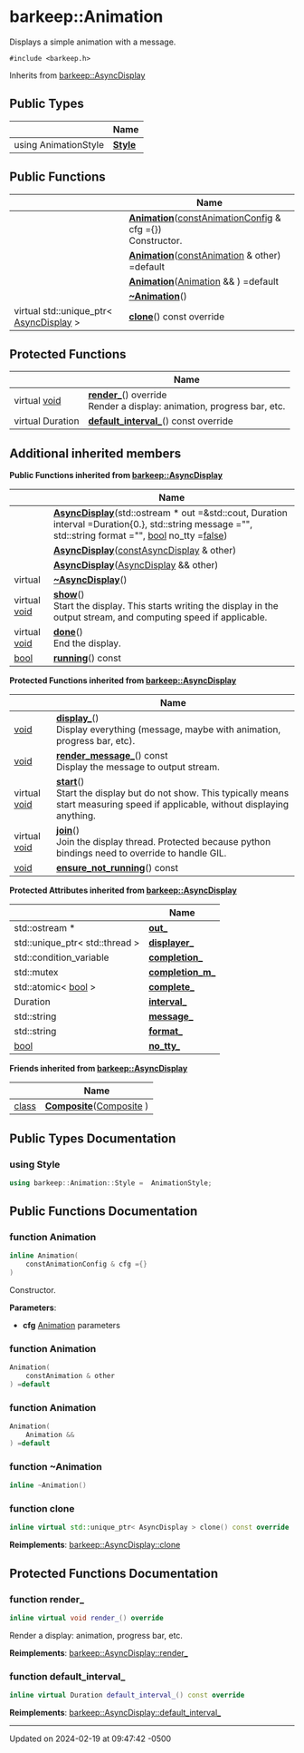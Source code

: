 # barkeep::Animation


Displays a simple animation with a message. 


`#include <barkeep.h>`

Inherits from [barkeep::AsyncDisplay](api/Classes/classbarkeep_1_1_async_display.md)

## Public Types

<span class="api-table">

|                | Name           |
| -------------- | -------------- |
| using AnimationStyle | **[Style](api/Classes/classbarkeep_1_1_animation.md#using-style)**  |


</span>

## Public Functions

<span class="api-table">

|                | Name           |
| -------------- | -------------- |
| | **[Animation](api/Classes/classbarkeep_1_1_animation.md#function-animation)**([const](api/Classes/classbarkeep_1_1_counter.md)[AnimationConfig](api/Classes/structbarkeep_1_1_animation_config.md) & cfg ={})<br>Constructor.  |
| | **[Animation](api/Classes/classbarkeep_1_1_animation.md#function-animation)**([const](api/Classes/classbarkeep_1_1_counter.md)[Animation](api/Classes/classbarkeep_1_1_animation.md) & other) =default |
| | **[Animation](api/Classes/classbarkeep_1_1_animation.md#function-animation)**([Animation](api/Classes/classbarkeep_1_1_animation.md) && ) =default |
| | **[~Animation](api/Classes/classbarkeep_1_1_animation.md#function-~animation)**() |
| virtual std::unique_ptr< [AsyncDisplay](api/Classes/classbarkeep_1_1_async_display.md) > | **[clone](api/Classes/classbarkeep_1_1_animation.md#function-clone)**() const override |


</span>

## Protected Functions

<span class="api-table">

|                | Name           |
| -------------- | -------------- |
| virtual [void](api/Classes/classbarkeep_1_1_counter.md) | **[render_](api/Classes/classbarkeep_1_1_animation.md#function-render_)**() override<br>Render a display: animation, progress bar, etc.  |
| virtual Duration | **[default_interval_](api/Classes/classbarkeep_1_1_animation.md#function-default_interval_)**() const override |


</span>

## Additional inherited members

</span>

**Public Functions inherited from [barkeep::AsyncDisplay](api/Classes/classbarkeep_1_1_async_display.md)**

<span class="api-table">

|                | Name           |
| -------------- | -------------- |
| | **[AsyncDisplay](api/Classes/classbarkeep_1_1_async_display.md#function-asyncdisplay)**(std::ostream * out =&std::cout, Duration interval =Duration{0.}, std::string message ="", std::string format ="", [bool](api/Classes/classbarkeep_1_1_counter.md) no_tty =[false](api/Classes/classbarkeep_1_1_counter.md)) |
| | **[AsyncDisplay](api/Classes/classbarkeep_1_1_async_display.md#function-asyncdisplay)**([const](api/Classes/classbarkeep_1_1_counter.md)[AsyncDisplay](api/Classes/classbarkeep_1_1_async_display.md) & other) |
| | **[AsyncDisplay](api/Classes/classbarkeep_1_1_async_display.md#function-asyncdisplay)**([AsyncDisplay](api/Classes/classbarkeep_1_1_async_display.md) && other) |
| virtual | **[~AsyncDisplay](api/Classes/classbarkeep_1_1_async_display.md#function-~asyncdisplay)**() |
| virtual [void](api/Classes/classbarkeep_1_1_counter.md) | **[show](api/Classes/classbarkeep_1_1_async_display.md#function-show)**()<br>Start the display. This starts writing the display in the output stream, and computing speed if applicable.  |
| virtual [void](api/Classes/classbarkeep_1_1_counter.md) | **[done](api/Classes/classbarkeep_1_1_async_display.md#function-done)**()<br>End the display.  |
| [bool](api/Classes/classbarkeep_1_1_counter.md) | **[running](api/Classes/classbarkeep_1_1_async_display.md#function-running)**() const |


</span>

**Protected Functions inherited from [barkeep::AsyncDisplay](api/Classes/classbarkeep_1_1_async_display.md)**

<span class="api-table">

|                | Name           |
| -------------- | -------------- |
| [void](api/Classes/classbarkeep_1_1_counter.md) | **[display_](api/Classes/classbarkeep_1_1_async_display.md#function-display_)**()<br>Display everything (message, maybe with animation, progress bar, etc).  |
| [void](api/Classes/classbarkeep_1_1_counter.md) | **[render_message_](api/Classes/classbarkeep_1_1_async_display.md#function-render_message_)**() const<br>Display the message to output stream.  |
| virtual [void](api/Classes/classbarkeep_1_1_counter.md) | **[start](api/Classes/classbarkeep_1_1_async_display.md#function-start)**()<br>Start the display but do not show. This typically means start measuring speed if applicable, without displaying anything.  |
| virtual [void](api/Classes/classbarkeep_1_1_counter.md) | **[join](api/Classes/classbarkeep_1_1_async_display.md#function-join)**()<br>Join the display thread. Protected because python bindings need to override to handle GIL.  |
| [void](api/Classes/classbarkeep_1_1_counter.md) | **[ensure_not_running](api/Classes/classbarkeep_1_1_async_display.md#function-ensure_not_running)**() const |


</span>

**Protected Attributes inherited from [barkeep::AsyncDisplay](api/Classes/classbarkeep_1_1_async_display.md)**

<span class="api-table">

|                | Name           |
| -------------- | -------------- |
| std::ostream * | **[out_](api/Classes/classbarkeep_1_1_async_display.md#variable-out_)**  |
| std::unique_ptr< std::thread > | **[displayer_](api/Classes/classbarkeep_1_1_async_display.md#variable-displayer_)**  |
| std::condition_variable | **[completion_](api/Classes/classbarkeep_1_1_async_display.md#variable-completion_)**  |
| std::mutex | **[completion_m_](api/Classes/classbarkeep_1_1_async_display.md#variable-completion_m_)**  |
| std::atomic< [bool](api/Classes/classbarkeep_1_1_counter.md) > | **[complete_](api/Classes/classbarkeep_1_1_async_display.md#variable-complete_)**  |
| Duration | **[interval_](api/Classes/classbarkeep_1_1_async_display.md#variable-interval_)**  |
| std::string | **[message_](api/Classes/classbarkeep_1_1_async_display.md#variable-message_)**  |
| std::string | **[format_](api/Classes/classbarkeep_1_1_async_display.md#variable-format_)**  |
| [bool](api/Classes/classbarkeep_1_1_counter.md) | **[no_tty_](api/Classes/classbarkeep_1_1_async_display.md#variable-no_tty_)**  |


</span>

**Friends inherited from [barkeep::AsyncDisplay](api/Classes/classbarkeep_1_1_async_display.md)**

<span class="api-table">

|                | Name           |
| -------------- | -------------- |
| [class](api/Classes/classbarkeep_1_1_counter.md) | **[Composite](api/Classes/classbarkeep_1_1_async_display.md#friend-composite)**([Composite](api/Classes/classbarkeep_1_1_composite.md) )  |


</span>


## Public Types Documentation

### using Style

```cpp
using barkeep::Animation::Style =  AnimationStyle;
```


## Public Functions Documentation

### function Animation

```cpp
inline Animation(
    constAnimationConfig & cfg ={}
)
```

Constructor. 

**Parameters**: 

  * **cfg** [Animation](api/Classes/classbarkeep_1_1_animation.md) parameters 


### function Animation

```cpp
Animation(
    constAnimation & other
) =default
```


### function Animation

```cpp
Animation(
    Animation && 
) =default
```


### function ~Animation

```cpp
inline ~Animation()
```


### function clone

```cpp
inline virtual std::unique_ptr< AsyncDisplay > clone() const override
```


**Reimplements**: [barkeep::AsyncDisplay::clone](api/Classes/classbarkeep_1_1_async_display.md#function-clone)


## Protected Functions Documentation

### function render_

```cpp
inline virtual void render_() override
```

Render a display: animation, progress bar, etc. 

**Reimplements**: [barkeep::AsyncDisplay::render_](api/Classes/classbarkeep_1_1_async_display.md#function-render_)


### function default_interval_

```cpp
inline virtual Duration default_interval_() const override
```


**Reimplements**: [barkeep::AsyncDisplay::default_interval_](api/Classes/classbarkeep_1_1_async_display.md#function-default_interval_)


-------------------------------

Updated on 2024-02-19 at 09:47:42 -0500